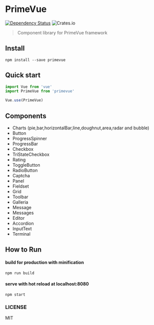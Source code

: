 # PrimeVue
[![Dependency Status][daviddm-image]][daviddm-url] ![Crates.io](https://img.shields.io/github/license/mashape/apistatus.svg)

> Component library for PrimeVue framework

## Install

``` shell
npm install --save primevue
```

## Quick start
``` javascript
import Vue from 'vue'
import PrimeVue from 'primevue'

Vue.use(PrimeVue)
```

## Components

- Charts (pie,bar,horizontalBar,line,doughnut,area,radar and bubble)
- Button
- ProgressSpinner
- ProgressBar
- Checkbox
- TriStateCheckbox
- Rating
- ToggleButton
- RadioButton
- Captcha
- Panel
- Fieldset
- Grid
- Toolbar
- Galleria
- Message
- Messages
- Editor
- Accordion
- InputText
- Terminal

## How to Run


#### build for production with minification
``` shell
npm run build
```

#### serve with hot reload at localhost:8080
``` shell
npm start
```

### LICENSE
MIT

[daviddm-image]: https://david-dm.org/primefaces/primevue.svg?theme=shields.io
[daviddm-url]: https://david-dm.org/primefaces/primevue
